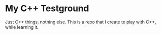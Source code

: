 # My C++ Testground
Just C++ things, nothing else. This is a repo that I create to play with C++, while learning it.